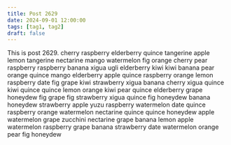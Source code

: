 ```yaml
---
title: Post 2629
date: 2024-09-01 12:00:00
tags: [tag1, tag2]
draft: false
---
```

This is post 2629.
cherry
raspberry
elderberry
quince
tangerine
apple
lemon
tangerine
nectarine
mango
watermelon
fig
orange
cherry
pear
raspberry
raspberry
banana
xigua
ugli
elderberry
kiwi
kiwi
banana
pear
orange
quince
mango
elderberry
apple
quince
raspberry
orange
lemon
raspberry
date
fig
grape
kiwi
strawberry
xigua
banana
cherry
xigua
quince
kiwi
quince
quince
lemon
orange
kiwi
pear
quince
elderberry
grape
honeydew
fig
grape
fig
strawberry
xigua
quince
fig
honeydew
banana
honeydew
strawberry
apple
yuzu
raspberry
watermelon
date
quince
raspberry
orange
watermelon
nectarine
quince
quince
honeydew
apple
watermelon
grape
zucchini
nectarine
grape
banana
lemon
apple
watermelon
raspberry
grape
banana
strawberry
date
watermelon
orange
pear
fig
honeydew
